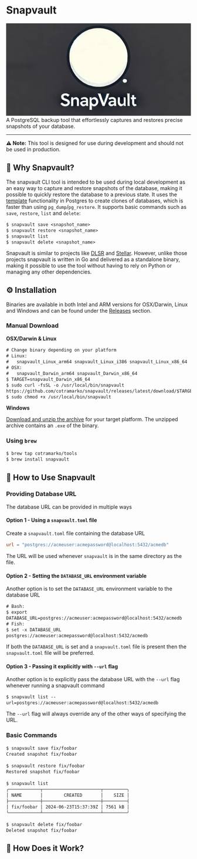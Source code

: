 # Snapvault 
![snapvault](snapvault.webp)
A PostgreSQL backup tool that effortlessly captures and restores precise snapshots of your database.
___
**⚠️ Note:** This tool is designed for use during development and should not be used in production.
## 📸 Why Snapvault?
The snapvault CLI tool is intended to be used during local development as an easy way to capture and restore snapshots of the database, making it possible to quickly restore the database to a previous state. It uses the [template](https://www.postgresql.org/docs/current/manage-ag-templatedbs.html) functionality in Postgres to create clones of databases, which is faster than using `pg_dump`/`pg_restore`. It supports basic commands such as `save`, `restore`, `list` and `delete`:

```shell
$ snapvault save <snapshot_name> 
$ snapvault restore <snapshot_name>
$ snapvault list
$ snapvault delete <snapshot_name>
```

Snapvault is similar to projects like [DLSR](https://github.com/mixxorz/DSLR) and [Stellar](https://github.com/fastmonkeys/stellar). However, unlike those projects snapvault is written in Go and delivered as a standalone binary, making it possible to use the tool without having to rely on Python or managing any other dependencies. 

## ⚙️ Installation
Binaries are available in both Intel and ARM versions for OSX/Darwin, Linux and Windows and can be found under the [Releases](https://github.com/cotramarko/snapvault/releases) section.

### Manual Download

**OSX/Darwin & Linux**
```shell
# Change binary depending on your platform
# Linux: 
#   snapvault_Linux_arm64 snapvault_Linux_i386 snapvault_Linux_x86_64
# OSX:
#   snapvault_Darwin_arm64 snapvault_Darwin_x86_64
$ TARGET=snapvault_Darwin_x86_64
$ sudo curl -fsSL -o /usr/local/bin/snapvault https://github.com/cotramarko/snapvault/releases/latest/download/$TARGET
$ sudo chmod +x /usr/local/bin/snapvault
```

**Windows**

[Download and unzip the archive](https://github.com/cotramarko/snapvault/releases) for your target platform. The unzipped archive contains an `.exe` of the binary.  

### Using `brew`
```shell
$ brew tap cotramarko/tools
$ brew install snapvault
```

## 🔧 How to Use Snapvault

### Providing Database URL
The database URL can be provided in multiple ways

#### Option 1 - Using a `snapvault.toml` file
Create a `snapvault.toml` file containing the database URL 
```toml
url = "postgres://acmeuser:acmepassword@localhost:5432/acmedb"
```
The URL will be used whenever `snapvault` is in the same directory as the file.

#### Option 2 - Setting the `DATABASE_URL` environment variable
Another option is to set the `DATABASE_URL` environment variable to the database URL
```shell
# Bash:
$ export DATABASE_URL=postgres://acmeuser:acmepassword@localhost:5432/acmedb
# Fish:
$ set -x DATABASE_URL postgres://acmeuser:acmepassword@localhost:5432/acmedb
```
If both the `DATABASE_URL` is set and a `snapvault.toml` file is present then the `snapvault.toml` file will be preferred.   

#### Option 3 - Passing it explicitly with `--url` flag
Another option is to explicitly pass the database URL with the `--url` flag whenever running a snapvault command
```shell
$ snapvault list --url=postgres://acmeuser:acmepassword@localhost:5432/acmedb
```
The `--url` flag will always override any of the other ways of specifying the URL.

### Basic Commands
```shell
$ snapvault save fix/foobar
Created snapshot fix/foobar

$ snapvault restore fix/foobar
Restored snapshot fix/foobar

$ snapvault list
╭────────────┬──────────────────────┬─────────╮
│ NAME       │        CREATED       │    SIZE │
├────────────┼──────────────────────┼─────────┤
│ fix/foobar │ 2024-06-23T15:37:39Z │ 7561 kB │
╰────────────┴──────────────────────┴─────────╯

$ snapvault delete fix/foobar
Deleted snapshot fix/foobar
```

## 🔧 How Does it Work?

